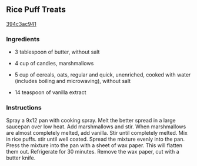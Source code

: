 ## Rice Puff Treats

[394c3ac941](http://www.food.com/recipe/rice-puff-treats-420757)

### Ingredients

 - 3 tablespoon of butter, without salt

 - 4 cup of candies, marshmallows

 - 5 cup of cereals, oats, regular and quick, unenriched, cooked with water (includes boiling and microwaving), without salt

 - 14 teaspoon of vanilla extract

### Instructions

Spray a 9x12 pan with cooking spray. Melt the better spread in a large saucepan over low heat. Add marshmallows and stir. When marshmallows are almost completely melted, add vanilla. Stir until completely melted. Mix in rice puffs. stir until well coated. Spread the mixture evenly into the pan. Press the mixture into the pan with a sheet of wax paper. This will flatten them out. Refrigerate for 30 minutes. Remove the wax paper, cut with a butter knife.